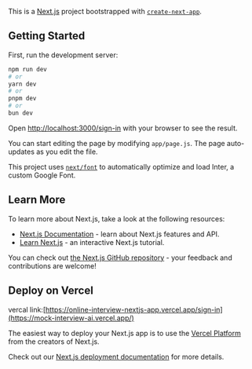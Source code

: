 This is a [Next.js](https://nextjs.org/) project bootstrapped with [`create-next-app`](https://github.com/vercel/next.js/tree/canary/packages/create-next-app).

## Getting Started

First, run the development server:

```bash
npm run dev
# or
yarn dev
# or
pnpm dev
# or
bun dev
```

Open [http://localhost:3000/sign-in](http://localhost:3000/sign-in) with your browser to see the result.

You can start editing the page by modifying `app/page.js`. The page auto-updates as you edit the file.

This project uses [`next/font`](https://nextjs.org/docs/basic-features/font-optimization) to automatically optimize and load Inter, a custom Google Font.

## Learn More

To learn more about Next.js, take a look at the following resources:

- [Next.js Documentation](https://nextjs.org/docs) - learn about Next.js features and API.
- [Learn Next.js](https://nextjs.org/learn) - an interactive Next.js tutorial.

You can check out [the Next.js GitHub repository](https://github.com/vercel/next.js/) - your feedback and contributions are welcome!

## Deploy on Vercel
vercal link:[https://online-interview-nextjs-app.vercel.app/sign-in](https://mock-interview-ai.vercel.app/)

The easiest way to deploy your Next.js app is to use the [Vercel Platform]([https://vercel.com/new?utm_medium=default-template&filter=next.js&utm_source=create-next-app&utm_campaign=create-next-app-readme](https://mock-interview-ai.vercel.app/)) from the creators of Next.js.

Check out our [Next.js deployment documentation](https://nextjs.org/docs/deployment) for more details.
